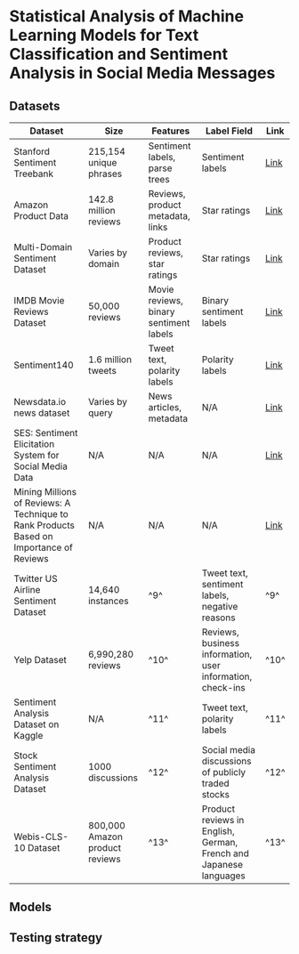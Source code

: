 # Statistical Analysis of Machine Learning Models for Text Classification and Sentiment Analysis in Social Media Messages

## Datasets

 Dataset | Size | Features | Label Field | Link | 
| --- | --- | --- | --- | --- | 
| Stanford Sentiment Treebank | 215,154 unique phrases | Sentiment labels, parse trees | Sentiment labels | [Link](https://nlp.stanford.edu/sentiment/treebank.html) | 
| Amazon Product Data | 142.8 million reviews | Reviews, product metadata, links | Star ratings | [Link](http://jmcauley.ucsd.edu/data/amazon/) | 
| Multi-Domain Sentiment Dataset | Varies by domain | Product reviews, star ratings | Star ratings | [Link](https://www.cs.jhu.edu/~mdredze/datasets/sentiment/) | 
| IMDB Movie Reviews Dataset | 50,000 reviews | Movie reviews, binary sentiment labels | Binary sentiment labels | [Link](http://ai.stanford.edu/~amaas/data/sentiment/) | 
| Sentiment140 | 1.6 million tweets | Tweet text, polarity labels | Polarity labels | [Link](http://help.sentiment140.com/for-students) | 
| Newsdata.io news dataset | Varies by query | News articles, metadata | N/A | [Link](https://newsdata.io/) | 
| SES: Sentiment Elicitation System for Social Media Data | N/A | N/A | N/A | [Link](https://cucis.eecs.northwestern.edu/projects/DMS/publications.html) | 
| Mining Millions of Reviews: A Technique to Rank Products Based on Importance of Reviews | N/A | N/A | N/A | [Link](https://cucis.eecs.northwestern.edu/projects/DMS/publications.html) | 
| Twitter US Airline Sentiment Dataset| 14,640 instances|^9^| Tweet text, sentiment labels, negative reasons|^9^| Sentiment labels|^9^|[Link](https://www.kaggle.com/crowdflower/twitter-airline-sentiment)| 
| Yelp Dataset| 6,990,280 reviews|^10^| Reviews, business information, user information, check-ins|^10^| Star ratings|^10^|[Link](https://www.yelp.com/dataset)| 
| Sentiment Analysis Dataset on Kaggle| N/A|^11^| Tweet text, polarity labels|^11^| Polarity labels|^11^|[Link](https://www.kaggle.com/kazanova/sentiment140)| 
| Stock Sentiment Analysis Dataset| 1000 discussions|^12^| Social media discussions of publicly traded stocks|^12^| Positive or negative sentiment associated with each discussion|^12^|[Link](https://www.kaggle.com/yash612/stockmarket-sentiment-dataset)| 
| Webis-CLS-10 Dataset| 800,000 Amazon product reviews|^13^| Product reviews in English, German, French and Japanese languages|^13^| N/A|^13^|[Link](https://webis.de/data/webis-cls-10.html)| 

## Models

## Testing strategy